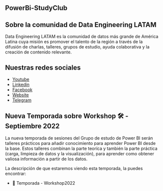 ## PowerBi-StudyClub


## Sobre la comunidad de Data Engineering LATAM
Data Engineering LATAM es la comunidad de datos más grande de América Latina cuya misión es promover el talento de la región a través de la difusión de charlas, talleres, grupos de estudio, ayuda colaborativa y la creación de contenido relevante.

## Nuestras redes sociales
* [Youtube](https://www.youtube.com/channel/UCqFCoUEvxR23ymmih0GD7mQ?sub_confirmation=1 'Subscríbate al canal')
* [Linkedin](https://www.linkedin.com/company/data-engineering-latam/ 'Síganos en Linkedin')
* [Facebook](https://www.facebook.com/dataengineeringlatam/ 'Síganos en Facebook')
* [Website](https://beacons.ai/dataengineeringlatam 'Nuestro website')
* [Telegram](https://t.me/PowerBIStudyClub 'Telegram')


## Nueva Temporada sobre Workshop 🛠️ - Septiembre 2022 
La nueva temporada de sesiones del Grupo de estudo de Power BI serán talleres prácticos para añadir conocimiento para aprender Power BI desde la base. Estos talleres combinan la parte teoríca y también la parte práctica (carga, limpieza de datos y la visualización), para aprender como obtener valiosa información a partir de los datos. 

La descripción de que estaremos viendo esta temporada, la puedes encontrar:
* 📁 Temporada - Workshop2022



